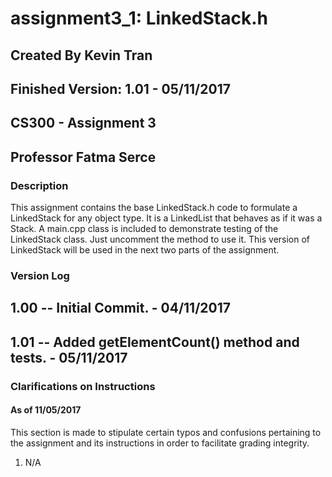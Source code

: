 # assignment3_1: LinkedStack.h
## Created By Kevin Tran
## Finished Version: 1.01 - 05/11/2017
## CS300 - Assignment 3
## Professor Fatma Serce

### Description
This assignment contains the base LinkedStack.h code to formulate a LinkedStack 
for any object type. It is a LinkedList that behaves as if it was a Stack. A 
main.cpp class is included to demonstrate testing of the LinkedStack class. Just
uncomment the method to use it. This version of LinkedStack will be used in the 
next two parts of the assignment. 

### Version Log
## 1.00 -- Initial Commit. - 04/11/2017
## 1.01 -- Added getElementCount() method and tests. - 05/11/2017

### Clarifications on Instructions
#### As of 11/05/2017
This section is made to stipulate certain typos and confusions pertaining to the
assignment and its instructions in 
order to facilitate grading integrity. 

1. N/A
